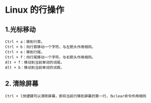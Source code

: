 # Linux 的行操作

## 1.光标移动

```
Ctrl + a：移到行首。
Ctrl + b：向行首移动一个字符，与左箭头作用相同。
Ctrl + e：移到行尾。
Ctrl + f：向行尾移动一个字符，与右箭头作用相同。
Alt + f：移动到当前单词的词尾。
Alt + b：移动到当前单词的词首。
```

## 2. 清除屏幕

```
Ctrl + l快捷键可以清除屏幕，即将当前行移到屏幕的第一行，与clear命令作用相同
```


